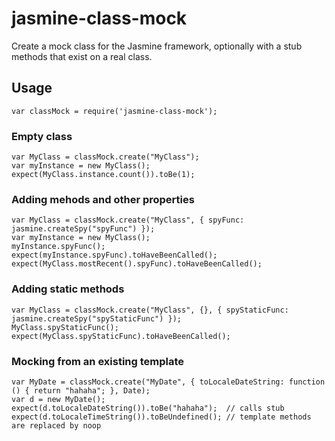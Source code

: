 # jasmine-class-mock

Create a mock class for the Jasmine framework, optionally with a stub methods that exist on a real class.

## Usage
```
var classMock = require('jasmine-class-mock');
```

### Empty class
```
var MyClass = classMock.create("MyClass");
var myInstance = new MyClass();
expect(MyClass.instance.count()).toBe(1);
```

### Adding mehods and other properties
```
var MyClass = classMock.create("MyClass", { spyFunc: jasmine.createSpy("spyFunc") });
var myInstance = new MyClass();
myInstance.spyFunc();
expect(myInstance.spyFunc).toHaveBeenCalled();
expect(MyClass.mostRecent().spyFunc).toHaveBeenCalled();
```

### Adding static methods
```
var MyClass = classMock.create("MyClass", {}, { spyStaticFunc: jasmine.createSpy("spyStaticFunc") });
MyClass.spyStaticFunc();
expect(MyClass.spyStaticFunc).toHaveBeenCalled();
```

### Mocking from an existing template
```
var MyDate = classMock.create("MyDate", { toLocaleDateString: function () { return "hahaha"; }, Date);
var d = new MyDate();
expect(d.toLocaleDateString()).toBe("hahaha");  // calls stub
expect(d.toLocaleTimeString()).toBeUndefined(); // template methods are replaced by noop
```
